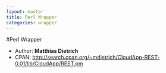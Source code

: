 ```yaml
---
layout: master
title: Perl Wrapper
categories: wrapper
---
```


#Perl Wrapper

- Author: **Matthias Dietrich**
- CPAN: http://search.cpan.org/~mdietrich/CloudApp-REST-0.01/lib/CloudApp/REST.pm

